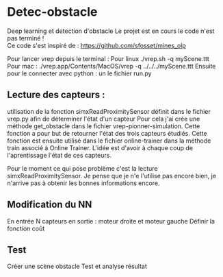 # Detec-obstacle
Deep learning et detection d'obstacle
Le projet est en cours le code n'est pas terminé !  
Ce code s'est inspiré de : https://github.com/sfosset/mines_olp

Pour lancer vrep depuis le terminal : 
Pour linux ./vrep.sh  -q myScene.ttt
Pour mac : ./vrep.app/Contents/MacOS/vrep  -q ../../../myScene.ttt
Ensuite pour le connecter avec python : un le fichier run.py

## Lecture des capteurs : 
utilisation de la fonction simxReadProximitySensor définit dans le fichier vrep.py afin de déterminer l'état d'un capteur
Pour cela j'ai crée une méthode get_obstacle dans le fichier vrep-pionner-simulation. Cette fonction a pour but de retourner l'état des trois capteurs étudiés. 
Cette fonction est ensuite utilisé dans le fichier online-trainer dans la méthode train associé à Online Trainer. L'idée est d'avoir à chaque coup de l'aprentissage l'état de ces capteurs. 

Pour le moment ce qui pose problème c'est la lecture simxReadProximitySensor. Je pense que je n'e l'utilise pas encore bien, je n'arrive pas à obtenir les bonnes informations encore. 

## Modification du NN 
En entrée N capteurs en sortie : moteur droite et moteur gauche
Définir la fonction coût

## Test 
Créer une scène obstacle
Test et analyse résultat
